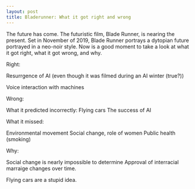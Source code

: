 ```yaml
---
layout: post
title: Bladerunner: What it got right and wrong
---
```


The future has come. The futuristic film, Blade Runner, is nearing the present. Set in November of 2019, Blade Runner portrays a dytopian future portrayed in a neo-noir style. Now is a good moment to take a look at what it got right, what it got wrong, and why.



Right:

Resurrgence of AI (even though it was filmed during an AI winter (true?))

Voice interaction with machines




Wrong:

What it predicted incorrectly:
Flying cars
The success of AI


What it missed:

Environmental movement
Social change, role of women
Public health (smoking)



Why:

Social change is nearly impossible to determine
Approval of interracial marraige changes over time.


Flying cars are a stupid idea.